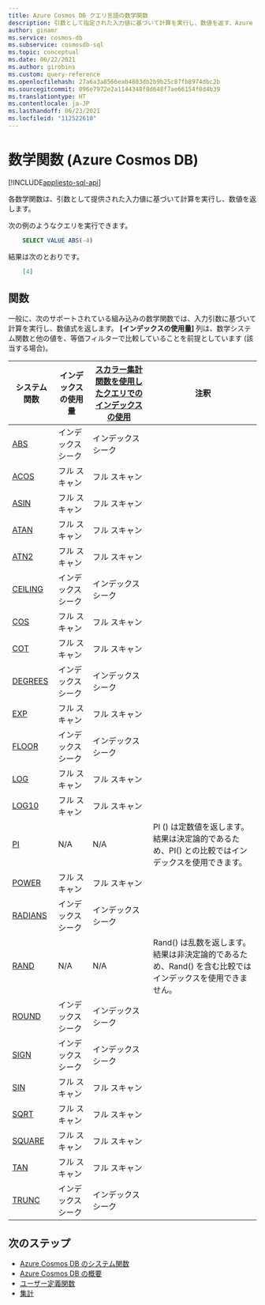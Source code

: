 ```yaml
---
title: Azure Cosmos DB クエリ言語の数学関数
description: 引数として指定された入力値に基づいて計算を実行し、数値を返す、Azure Cosmos DB の数学関数について学びます。
author: ginamr
ms.service: cosmos-db
ms.subservice: cosmosdb-sql
ms.topic: conceptual
ms.date: 06/22/2021
ms.author: girobins
ms.custom: query-reference
ms.openlocfilehash: 27a6a3a8566eab4803db2b9b25c87fb8974dbc2b
ms.sourcegitcommit: 096e7972e2a1144348f8d648f7ae66154f0d4b39
ms.translationtype: HT
ms.contentlocale: ja-JP
ms.lasthandoff: 06/23/2021
ms.locfileid: "112522610"
---
```

# <a name="mathematical-functions-azure-cosmos-db"></a>数学関数 (Azure Cosmos DB)  
[!INCLUDE[appliesto-sql-api](includes/appliesto-sql-api.md)]

各数学関数は、引数として提供された入力値に基づいて計算を実行し、数値を返します。

次の例のようなクエリを実行できます。

```sql
    SELECT VALUE ABS(-4)
```

結果は次のとおりです。

```json
    [4]
```

## <a name="functions"></a>関数

一般に、次のサポートされている組み込みの数学関数では、入力引数に基づいて計算を実行し、数値式を返します。 **[インデックスの使用量]** 列は、数学システム関数と他の値を、等価フィルターで比較していることを前提としています (該当する場合)。
 
| システム関数                 | インデックスの使用量 | [スカラー集計関数を使用したクエリでのインデックスの使用](index-overview.md#index-utilization-for-scalar-aggregate-functions) | 注釈                                                      |
| ------------------------------- | ----------- | ------------------------------------------------------ | ------------------------------------------------------------ |
| [ABS](sql-query-abs.md)         | インデックス シーク  | インデックス シーク                                             |                                                              |
| [ACOS](sql-query-acos.md)       | フル スキャン   | フル スキャン                                              |                                                              |
| [ASIN](sql-query-asin.md)       | フル スキャン   | フル スキャン                                              |                                                              |
| [ATAN](sql-query-atan.md)       | フル スキャン   | フル スキャン                                              |                                                              |
| [ATN2](sql-query-atn2.md)       | フル スキャン   | フル スキャン                                              |                                                              |
| [CEILING](sql-query-ceiling.md) | インデックス シーク  | インデックス シーク                                             |                                                              |
| [COS](sql-query-cos.md)         | フル スキャン   | フル スキャン                                              |                                                              |
| [COT](sql-query-cot.md)         | フル スキャン   | フル スキャン                                              |                                                              |
| [DEGREES](sql-query-degrees.md) | インデックス シーク  | インデックス シーク                                             |                                                              |
| [EXP](sql-query-exp.md)         | フル スキャン   | フル スキャン                                              |                                                              |
| [FLOOR](sql-query-floor.md)     | インデックス シーク  | インデックス シーク                                             |                                                              |
| [LOG](sql-query-log.md)         | フル スキャン   | フル スキャン                                              |                                                              |
| [LOG10](sql-query-log10.md)     | フル スキャン   | フル スキャン                                              |                                                              |
| [PI](sql-query-pi.md)           | N/A         | N/A                                                    | PI () は定数値を返します。 結果は決定論的であるため、PI() との比較ではインデックスを使用できます。 |
| [POWER](sql-query-power.md)     | フル スキャン   | フル スキャン                                              |                                                              |
| [RADIANS](sql-query-radians.md) | インデックス シーク  | インデックス シーク                                             |                                                              |
| [RAND](sql-query-rand.md)       | N/A         | N/A                                                    | Rand() は乱数を返します。 結果は非決定論的であるため、Rand() を含む比較ではインデックスを使用できません。 |
| [ROUND](sql-query-round.md)     | インデックス シーク  | インデックス シーク                                             |                                                              |
| [SIGN](sql-query-sign.md)       | インデックス シーク  | インデックス シーク                                             |                                                              |
| [SIN](sql-query-sin.md)         | フル スキャン   | フル スキャン                                              |                                                              |
| [SQRT](sql-query-sqrt.md)       | フル スキャン   | フル スキャン                                              |                                                              |
| [SQUARE](sql-query-square.md)   | フル スキャン   | フル スキャン                                              |                                                              |
| [TAN](sql-query-tan.md)         | フル スキャン   | フル スキャン                                              |                                                              |
| [TRUNC](sql-query-trunc.md)     | インデックス シーク  | インデックス シーク                                              |                                                              |
## <a name="next-steps"></a>次のステップ

- [Azure Cosmos DB のシステム関数](sql-query-system-functions.md)
- [Azure Cosmos DB の概要](introduction.md)
- [ユーザー定義関数](sql-query-udfs.md)
- [集計](sql-query-aggregate-functions.md)
